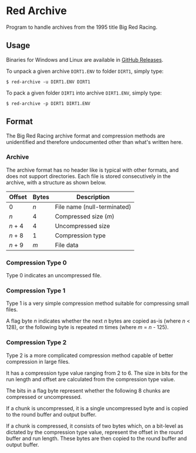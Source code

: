 # Red Archive
Program to handle archives from the 1995 title Big Red Racing.

## Usage
Binaries for Windows and Linux are available in [GitHub Releases](https://github.com/jacobgelling/red-archive/releases/latest).

To unpack a given archive `DIRT1.ENV` to folder `DIRT1`, simply type:
```console
$ red-archive -u DIRT1.ENV DIRT1
```

To pack a given folder `DIRT1` into archive `DIRT1.ENV`, simply type:
```console
$ red-archive -p DIRT1 DIRT1.ENV
```

## Format
The Big Red Racing archive format and compression methods are unidentified and therefore undocumented other than what's written here.

### Archive
The archive format has no header like is typical with other formats, and does not support directories. Each file is stored consecutively in the archive, with a structure as shown below.

| Offset   | Bytes | Description                 |
| -------- | ----- | --------------------------- |
| 0        | *n*   | File name (null-terminated) |
| *n*      | 4     | Compressed size (*m*)       |
| *n* + 4  | 4     | Uncompressed size           |
| *n* + 8  | 1     | Compression type            |
| *n* + 9 | *m*   | File data                    |

### Compression Type 0
Type 0 indicates an uncompressed file.

### Compression Type 1
Type 1 is a very simple compression method suitable for compressing small files.

A flag byte *n* indicates whether the next *n* bytes are copied as-is (where *n* < 128), or the following byte is repeated *m* times (where *m* = *n* - 125).

### Compression Type 2
Type 2 is a more complicated compression method capable of better compression in large files.

It has a compression type value ranging from 2 to 6. The size in bits for the run length and offset are calculated from the compression type value.

The bits in a flag byte represent whether the following 8 chunks are compressed or uncompressed.

If a chunk is uncompressed, it is a single uncompressed byte and is copied to the round buffer and output buffer.

If a chunk is compressed, it consists of two bytes which, on a bit-level as dictated by the compression type value, represent the offset in the round buffer and run length. These bytes are then copied to the round buffer and output buffer.
